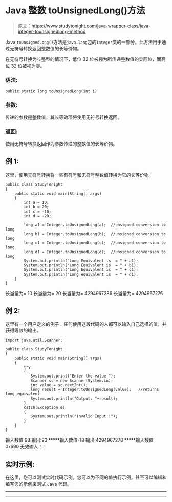 # Java 整数 toUnsignedLong()方法

> 原文：<https://www.studytonight.com/java-wrapper-class/java-integer-tounsignedlong-method>

Java `toUnsignedLong()`方法是`java.lang`包的`Integer`类的一部分。此方法用于通过无符号转换返回整数值的长等价物。

在无符号转换为长整型的情况下，低位 32 位被视为所传递整数值的实际位，而高位 32 位被视为零。

### 语法:

```
public static long toUnsignedLong(int i) 
```

### 参数:

传递的参数是整数值，其长等效项将使用无符号转换返回。

### 返回:

使用无符号转换返回作为参数传递的整数值的长等价物。

## 例 1:

这里，使用无符号转换将一些有符号和无符号整数值转换为它的长等价物。

```
public class StudyTonight
{  
    public static void main(String[] args) 
    {  
        int a = 10;  
        int b = 20;  
        int c = -10;  
        int d = -20;  

        long a1 = Integer.toUnsignedLong(a);  //unsigned conversion to long 
        long b1 = Integer.toUnsignedLong(b);  //unsigned conversion to long 
        long c1 = Integer.toUnsignedLong(c);  //unsigned conversion to long   
        long d1 = Integer.toUnsignedLong(d);  //unsigned conversion to long       
        System.out.println("Long Equivalent is  = " + a1);  
        System.out.println("Long Equivalent is  = " + b1);  
        System.out.println("Long Equivalent is  = " + c1);          
        System.out.println("Long equivalent is  = " + d1);  
    }  
} 
```

长当量为= 10
长当量为= 20
长当量为= 4294967286
长当量为= 4294967276

## 例 2:

这里有一个用户定义的例子，任何使用这段代码的人都可以输入自己选择的值，并获得等效的输出。

```
import java.util.Scanner; 

public class StudyTonight
{  
    public static void main(String[] args) 
    {            
        try
        {
           System.out.print("Enter the value ");  
           Scanner sc = new Scanner(System.in);  
           int value = sc.nextInt();                                  
           long result = Integer.toUnsignedLong(value);   //returns long equivalent               
           System.out.println("Output: "+result); 
        }
        catch(Exception e)
        {
           System.out.println("Invalid Input!!");
        }        
    }  
} 
```

输入数值 93
输出:93
*****输入数值-18
输出:4294967278
*****输入数值 0x590
无效输入！！

## 实时示例:

在这里，您可以测试实时代码示例。您可以为不同的值执行示例，甚至可以编辑和编写您的示例来测试 Java 代码。

* * *

* * *